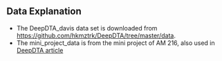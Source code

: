 
## Data Explanation
- The DeepDTA_davis data set is downloaded from https://github.com/hkmztrk/DeepDTA/tree/master/data.
- The mini_project_data is from the mini project of AM 216, also used in [DeepDTA article](https://academic.oup.com/bioinformatics/article/34/17/i821/5093245) 


